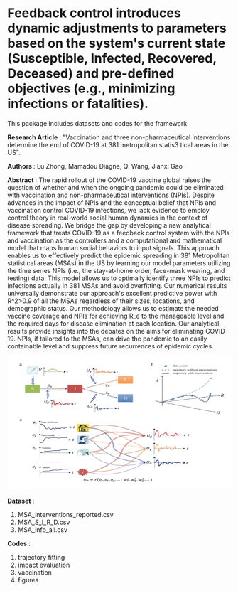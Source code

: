 # Feedback control introduces dynamic adjustments to parameters based on the system's current state (Susceptible, Infected, Recovered, Deceased) and pre-defined objectives (e.g., minimizing infections or fatalities).

This package includes datasets and codes for the framework

<strong>Research Article </strong>: "Vaccination and three non-pharmaceutical interventions determine the end of COVID-19 at 381 metropolitan statis3 tical areas in the US".

<strong>Authors </strong>: Lu Zhong, Mamadou Diagne, Qi Wang, Jianxi Gao

<strong>Abstract </strong>: The rapid rollout of the COVID-19 vaccine global raises the question of whether and when the ongoing pandemic could be eliminated with vaccination and non-pharmaceutical interventions (NPIs). Despite advances in the impact of NPIs and the conceptual belief that NPIs and vaccination control COVID-19 infections,  we lack evidence to employ control theory in real-world social human dynamics in the context of disease spreading. We bridge the gap by developing a new analytical framework that treats COVID-19 as a feedback control system with the NPIs and vaccination as the controllers and a computational and mathematical model that maps human social behaviors to input signals. This approach enables us to effectively predict the epidemic spreading in 381 Metropolitan statistical areas (MSAs) in the US by learning our model parameters utilizing the time series NPIs (i.e., the stay-at-home order, face-mask wearing, and testing) data. This model allows us to optimally identify three NPIs to predict infections actually in 381 MSAs and avoid overfitting. Our numerical results universally demonstrate our approach's excellent predictive power with R^2>0.9 of all the MSAs regardless of their sizes, locations, and demographic status. Our methodology allows us to estimate the needed vaccine coverage and NPIs for achieving R_e to the manageable level and the required days for disease elimination at each location. Our analytical results provide insights into the debates on the aims for eliminating COVID-19. NPIs, if tailored to the MSAs, can drive the pandemic to an easily containable level and suppress future recurrences of epidemic cycles.

<p align="center">
	<img src="diagram.png" width="900" height="300" />
<p>
  
<strong>Dataset </strong>: 
1) MSA_interventions_reported.csv 
2) MSA_S_I_R_D.csv
3) MSA_info_all.csv 

<strong>Codes </strong>: 
1) trajectory fitting 
2) impact evaluation
3) vaccination
4) figures

